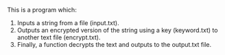 This is a program which: 
1. Inputs a string from a file (input.txt). 
2. Outputs an encrypted version of the string using a key (keyword.txt) to another text file (encrypt.txt). 
3. Finally, a function decrypts the text and outputs to the output.txt file.
